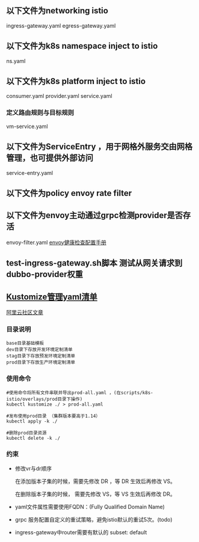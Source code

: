 ## 以下文件为networking  istio
ingress-gateway.yaml
egress-gateway.yaml

## 以下文件为k8s namespace inject to istio
ns.yaml

## 以下文件为k8s platform inject to istio
consumer.yaml
provider.yaml
service.yaml
### 定义路由规则与目标规则
vm-service.yaml

## 以下文件为ServiceEntry ，用于网格外服务交由网格管理，也可提供外部访问
service-entry.yaml

## 以下文件为policy envoy rate filter

## 以下文件为envoy主动通过grpc检测provider是否存活
envoy-filter.yaml
[envoy健康检查配置手册](https://www.envoyproxy.io/docs/envoy/latest/api-v3/config/core/v3/health_check.proto#envoy-v3-api-msg-config-core-v3-healthcheck)

## test-ingress-gateway.sh脚本 测试从网关请求到dubbo-provider权重

## [Kustomize管理yaml清单](https://kubernetes.io/zh-cn/docs/tasks/manage-kubernetes-objects/kustomization/)

[阿里云社区文章](https://developer.aliyun.com/article/941534)

### 目录说明
    base目录基础模板
    dev目录下存放开发环境定制清单
    stag目录下存放预发环境定制清单
    prod目录下存放生产环境定制清单

### 使用命令
```
#使用命令将所有文件串联并导出prod-all.yaml ，(在scripts/k8s-istio/overlays/prod目录下操作)
kubectl kustomize ./ > prod-all.yaml

#发布使用prod目录 （集群版本要高于1.14）
kubectl apply -k ./

#删除prod目录资源
kubectl delete -k ./
```

### 约束

* 修改vr与dr顺序

  在添加版本子集的时候，需要先修改 DR ，等 DR 生效后再修改 VS。

  在删除版本子集的时候， 需要先修改 VS，等 VS 生效后再修改 DR。
* yaml文件属性需要使用FQDN：(Fully Qualified Domain Name)
* grpc 服务配置自定义的重试策略，避免istio默认的重试5次。(todo)
* ingress-gateway中router需要有默认的 subset: default
